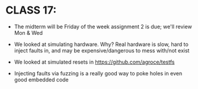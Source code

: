 # CLASS 17:

* The midterm will be Friday of the week assignment 2 is due; we'll review Mon & Wed

* We looked at simulating hardware.  Why?  Real hardware is slow, hard to inject faults in, and may be expensive/dangerous to mess with/not exist

* We looked at simulated resets in https://github.com/agroce/testfs

* Injecting faults via fuzzing is a really good way to poke holes in even good embedded code